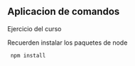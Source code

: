 ## Aplicacion de comandos

Ejercicio del curso

Recuerden instalar los paquetes de node

```
 npm install
```